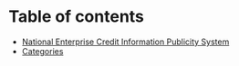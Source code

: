 # Table of contents

* [National Enterprise Credit Information Publicity System](README.md)
* [Categories](categories.md)

